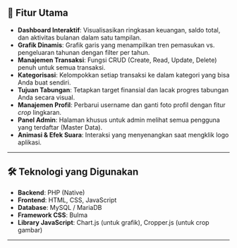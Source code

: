 ## 🚀 Fitur Utama

- **Dashboard Interaktif**: Visualisasikan ringkasan keuangan, saldo total, dan aktivitas bulanan dalam satu tampilan.
- **Grafik Dinamis**: Grafik garis yang menampilkan tren pemasukan vs. pengeluaran tahunan dengan filter per tahun.
- **Manajemen Transaksi**: Fungsi CRUD (Create, Read, Update, Delete) penuh untuk semua transaksi.
- **Kategorisasi**: Kelompokkan setiap transaksi ke dalam kategori yang bisa Anda buat sendiri.
- **Tujuan Tabungan**: Tetapkan target finansial dan lacak progres tabungan Anda secara visual.
- **Manajemen Profil**: Perbarui username dan ganti foto profil dengan fitur *crop* lingkaran.
- **Panel Admin**: Halaman khusus untuk admin melihat semua pengguna yang terdaftar (Master Data).
- **Animasi & Efek Suara**: Interaksi yang menyenangkan saat mengklik logo aplikasi.

---

## 🛠️ Teknologi yang Digunakan

- **Backend**: PHP (Native)
- **Frontend**: HTML, CSS, JavaScript
- **Database**: MySQL / MariaDB
- **Framework CSS**: Bulma
- **Library JavaScript**: Chart.js (untuk grafik), Cropper.js (untuk crop gambar)

---
